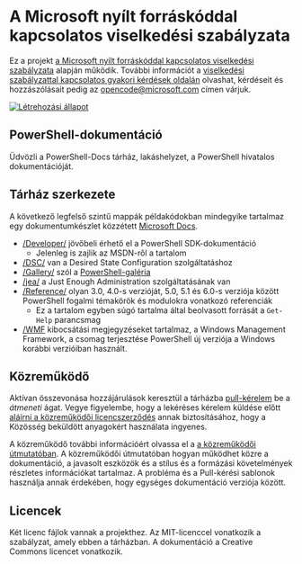 # <a name="microsoft-open-source-code-of-conduct"></a>A Microsoft nyílt forráskóddal kapcsolatos viselkedési szabályzata

Ez a projekt [a Microsoft nyílt forráskóddal kapcsolatos viselkedési szabályzata](https://opensource.microsoft.com/codeofconduct/) alapján működik.
További információt a [viselkedési szabályzattal kapcsolatos gyakori kérdések oldalán](https://opensource.microsoft.com/codeofconduct/faq/) olvashat, kérdéseit és hozzászólásait pedig az [opencode@microsoft.com](mailto:opencode@microsoft.com) címen várjuk.

[![Létrehozási állapot](https://ci.appveyor.com/api/projects/status/onshefxnc4g4pv87/branch/staging?svg=true)](https://ci.appveyor.com/project/PowerShell/powershell-docs/branch/staging)

## <a name="powershell-documentation"></a>PowerShell-dokumentáció

Üdvözli a PowerShell-Docs tárház, lakáshelyzet, a PowerShell hivatalos dokumentációját.

## <a name="repository-structure"></a>Tárház szerkezete

A következő legfelső szintű mappák példakódokban mindegyike tartalmaz egy dokumentumkészlet közzétett [Microsoft Docs](https://docs.microsoft.com/powershell).

- [/Developer/](https://docs.microsoft.com/powershell/developer/) jövőbeli érhető el a PowerShell SDK-dokumentáció
  - Jelenleg is zajlik az MSDN-ről a tartalom
- [/DSC/](https://docs.microsoft.com/powershell/dsc/) van a Desired State Configuration szolgáltatáshoz
- [/Gallery/](https://docs.microsoft.com/powershell/gallery) szól a [PowerShell-galéria](https://www.powershellgallery.com/)
- [/jea/](https://docs.microsoft.com/powershell/jea/) a Just Enough Administration szolgáltatásának van
- [/Reference/](https://docs.microsoft.com/powershell/scripting/) olyan 3.0, 4.0-s verzióját, 5.0, 5.1 és 6.0-s verziója között PowerShell fogalmi témakörök és modulokra vonatkozó referenciák
  - Ez a tartalom egyben súgó tartalma által beolvasott forrását a `Get-Help` parancsmag
- [/WMF](https://docs.microsoft.com/powershell/wmf/readme) kibocsátási megjegyzéseket tartalmaz, a Windows Management Framework, a csomag terjesztése PowerShell új verziója a Windows korábbi verzióiban használt.

## <a name="contributing"></a>Közreműködő

Aktívan összevonása hozzájárulások keresztül a tárházba [pull-kérelem](https://help.github.com/articles/using-pull-requests/) be a *átmeneti* ágat.
Vegye figyelembe, hogy a lekéréses kérelem küldése előtt [aláírni a közreműködői licencszerződés](https://cla.microsoft.com/) annak biztosításához, hogy a Közösség beküldött anyagokért használata ingyenes.

A közreműködő további információért olvassa el a [a közreműködői útmutatóban](CONTRIBUTING.md).
A közreműködői útmutatóban hogyan működhet közre a dokumentáció, a javasolt eszközök és a stílus és a formázási követelmények részletes információkat tartalmaz.
A probléma és a Pull-kérési sablonok használja annak érdekében, hogy egységes dokumentáció verziója között.

## <a name="licenses"></a>Licencek

Két licenc fájlok vannak a projekthez.
Az MIT-licenccel vonatkozik a szabályzat, amely ebben a tárházban.
A dokumentáció a Creative Commons licencet vonatkozik.